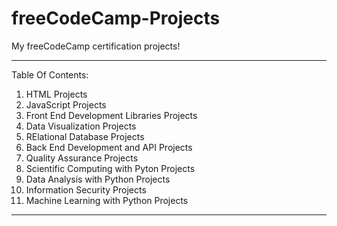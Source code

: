 # freeCodeCamp-Projects
My freeCodeCamp certification projects!

---

Table Of Contents:

1. HTML Projects
2. JavaScript Projects
3. Front End Development Libraries Projects
4. Data Visualization Projects
5. RElational Database Projects
6. Back End Development and API Projects
7. Quality Assurance Projects
8. Scientific Computing with Pyton Projects
9. Data Analysis with Python Projects
10. Information Security Projects
11. Machine Learning with Python Projects

---

